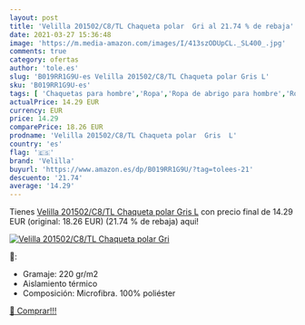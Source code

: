```yaml
---
layout: post
title: 'Velilla 201502/C8/TL Chaqueta polar  Gri al 21.74 % de rebaja'
date: 2021-03-27 15:36:48
image: 'https://m.media-amazon.com/images/I/413szODUpCL._SL400_.jpg'
comments: true
category: ofertas
author: 'tole.es'
slug: 'B019RR1G9U-es Velilla 201502/C8/TL Chaqueta polar Gris L'
sku: 'B019RR1G9U-es'
tags: [ 'Chaquetas para hombre','Ropa','Ropa de abrigo para hombre','Ropa para hombre','chaqueta','velilla', ]
actualPrice: 14.29 EUR
currency: EUR
price: 14.29
comparePrice: 18.26 EUR
prodname: 'Velilla 201502/C8/TL Chaqueta polar  Gris  L'
country: 'es'
flag: '🇪🇸'
brand: 'Velilla'
buyurl: 'https://www.amazon.es/dp/B019RR1G9U/?tag=tolees-21'
descuento: '21.74'
average: '14.29'
---
```


Tienes [Velilla 201502/C8/TL Chaqueta polar  Gris  L](https://www.amazon.es/dp/B019RR1G9U/?tag=tolees-21) con precio final de  14.29 EUR (original: 18.26 EUR) (21.74 %  de rebaja) aqui!

[![Velilla 201502/C8/TL Chaqueta polar  Gri](https://m.media-amazon.com/images/I/413szODUpCL._SL400_.jpg)](https://www.amazon.es/dp/B019RR1G9U/?tag=tolees-21)

🔎:

- Gramaje: 220 gr/m2
- Aislamiento térmico
- Composición: Microfibra. 100% poliéster

[🛒 Comprar!!!](https://www.amazon.es/dp/B019RR1G9U/?tag=tolees-21)
